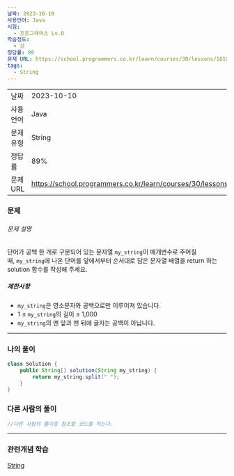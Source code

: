 ```yaml
---
날짜: 2023-10-10
사용언어: Java
시험:
  - 프로그래머스 Lv.0
학습정도:
  - 상
정답률: 89
문제 URL: https://school.programmers.co.kr/learn/courses/30/lessons/181869
tags:
  - String
---
```

|           |                                                                  |
| --------- | ---------------------------------------------------------------- |
| 날짜      | 2023-10-10                                                       |
| 사용 언어 | Java                                                             |
| 문제 유형 | String                                                           |
| 정답률    | 89%                                                              |
| 문제 URL  | https://school.programmers.co.kr/learn/courses/30/lessons/181869 |

### 문제

###### 문제 설명

단어가 공백 한 개로 구분되어 있는 문자열 `my_string`이 매개변수로 주어질 때, `my_string`에 나온 단어를 앞에서부터 순서대로 담은 문자열 배열을 return 하는 solution 함수를 작성해 주세요.

##### 제한사항

- `my_string`은 영소문자와 공백으로만 이루어져 있습니다.
- 1 ≤ `my_string`의 길이 ≤ 1,000
- `my_string`의 맨 앞과 맨 뒤에 글자는 공백이 아닙니다.

---
### 나의 풀이

```java
class Solution {
    public String[] solution(String my_string) {
        return my_string.split(" ");
    }
}
```

### 다른 사람의 풀이

```java
//다른 사람의 풀이중 참조할 코드를 적는다.
```

---
### 관련개념 학습

[String](String.md)
